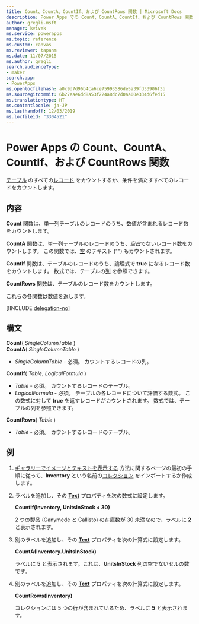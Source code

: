 ```yaml
---
title: Count、CountA、CountIf、および CountRows 関数 | Microsoft Docs
description: Power Apps での Count、CountA、CountIf、および CountRows 関数の構文と例を含む参照情報
author: gregli-msft
manager: kvivek
ms.service: powerapps
ms.topic: reference
ms.custom: canvas
ms.reviewer: tapanm
ms.date: 11/07/2015
ms.author: gregli
search.audienceType:
- maker
search.app:
- PowerApps
ms.openlocfilehash: a0c9d7d96b4ca6ce75993586de5a39fd33906f3b
ms.sourcegitcommit: 6b27eae6dd8a53f224a8dc7d0aa00e334d6fed15
ms.translationtype: HT
ms.contentlocale: ja-JP
ms.lasthandoff: 12/03/2019
ms.locfileid: "3304521"
---
```

# <a name="count-counta-countif-and-countrows-functions-in-power-apps"></a>Power Apps の Count、CountA、CountIf、および CountRows 関数
[テーブル](../working-with-tables.md) のすべての[レコード](../working-with-tables.md#records) をカウントするか、条件を満たすすべてのレコードをカウントします。

## <a name="description"></a>内容
**Count** 関数は、単一列テーブルのレコードのうち、数値が含まれるレコード数をカウントします。

**CountA** 関数は、単一列テーブルのレコードのうち、*空白*でないレコード数をカウントします。 この関数では、[空](function-isblank-isempty.md) のテキスト ("") もカウントされます。

**CountIf** 関数は、テーブルのレコードのうち、論理式で **true** になるレコード数をカウントします。  数式では、テーブルの[列](../working-with-tables.md#columns) を参照できます。

**CountRows** 関数は、テーブルのレコード数をカウントします。

これらの各関数は数値を返します。

[!INCLUDE [delegation-no](../../../includes/delegation-no.md)]

## <a name="syntax"></a>構文
**Count**( *SingleColumnTable* )<br>
**CountA**( *SingleColumnTable* )

* *SingleColumnTable* - 必須。  カウントするレコードの列。  

**CountIf**( *Table*, *LogicalFormula* )

* *Table* - 必須。  カウントするレコードのテーブル。
* *LogicalFormula* - 必須。  テーブルの各レコードについて評価する数式。  この数式に対して **true** を返すレコードがカウントされます。  数式では、テーブルの列を参照できます。

**CountRows**( *Table* )

* *Table* - 必須。  カウントするレコードのテーブル。

## <a name="example"></a>例
1. [ギャラリーでイメージとテキストを表示する](../show-images-text-gallery-sort-filter.md) 方法に関するページの最初の手順に従って、**Inventory** という名前の[コレクション](../working-with-data-sources.md#collections) をインポートするか作成します。
2. ラベルを追加し、その **[Text](../controls/properties-core.md)** プロパティを次の数式に設定します。
   
    **CountIf(Inventory, UnitsInStock < 30)**
   
    2 つの製品 (Ganymede と Callisto) の在庫数が 30 未満なので、ラベルに **2** と表示されます。
3. 別のラベルを追加し、その **[Text](../controls/properties-core.md)** プロパティを次の計算式に設定します。
   
    **CountA(Inventory.UnitsInStock)**
   
    ラベルに **5** と表示されます。これは、**UnitsInStock** 列の空でないセルの数です。
4. 別のラベルを追加し、その **[Text](../controls/properties-core.md)** プロパティを次の計算式に設定します。
   
    **CountRows(Inventory)**
   
    コレクションには 5 つの行が含まれているため、ラベルに **5** と表示されます。

